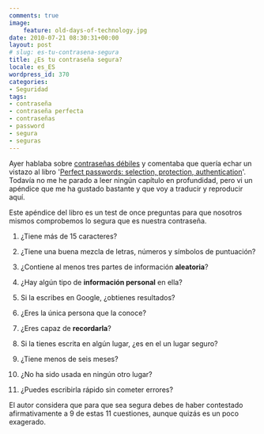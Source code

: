 ```yaml
---
comments: true
image:
    feature: old-days-of-technology.jpg
date: 2010-07-21 08:30:31+00:00
layout: post
# slug: es-tu-contrasena-segura
title: ¿Es tu contraseña segura?
locale: es_ES
wordpress_id: 370
categories:
- Seguridad
tags:
- contraseña
- contraseña perfecta
- contraseñas
- password
- segura
- seguras
---
```


Ayer hablaba sobre [contraseñas débiles](http://lopezpino.com/2010/07/20/contrasenas-debiles/) y comentaba que quería echar un vistazo al libro '[Perfect  passwords: selection, protection, authentication](http://books.google.es/books?id=18PMr6ra0UQC)'. Todavía no me he parado a leer ningún capítulo en profundidad, pero vi un apéndice que me ha gustado bastante y que voy a traducir y reproducir aquí.

Este apéndice del libro es un test de once preguntas para que nosotros mismos comprobemos lo segura que es nuestra contraseña.



	
  1. ¿Tiene más de 15 caracteres?

	
  2. ¿Tiene una buena mezcla de letras, números y símbolos de puntuación?

	
  3. ¿Contiene al menos tres partes de información **aleatoria**?

	
  4. ¿Hay algún tipo de **información personal** en ella?

	
  5. Si la escribes en Google, ¿obtienes resultados?

	
  6. ¿Eres la única persona que la conoce?

	
  7. ¿Eres capaz de **recordarla**?

	
  8. Si la tienes escrita en algún lugar, ¿es en el un lugar seguro?

	
  9. ¿Tiene menos de seis meses?

	
  10. ¿No ha sido usada en ningún otro lugar?

	
  11. ¿Puedes escribirla rápido sin cometer errores?


El autor considera que para que sea segura debes de haber contestado afirmativamente a 9 de estas 11 cuestiones, aunque quizás es un poco exagerado.
